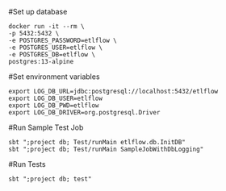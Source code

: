 #Set up database
```shell
docker run -it --rm \
-p 5432:5432 \
-e POSTGRES_PASSWORD=etlflow \
-e POSTGRES_USER=etlflow \
-e POSTGRES_DB=etlflow \
postgres:13-alpine
```

#Set environment variables
```shell
export LOG_DB_URL=jdbc:postgresql://localhost:5432/etlflow
export LOG_DB_USER=etlflow
export LOG_DB_PWD=etlflow
export LOG_DB_DRIVER=org.postgresql.Driver
```

#Run Sample Test Job
```shell
sbt ";project db; Test/runMain etlflow.db.InitDB"
sbt ";project db; Test/runMain SampleJobWithDbLogging"
```

#Run Tests
```shell
sbt ";project db; test"
```
